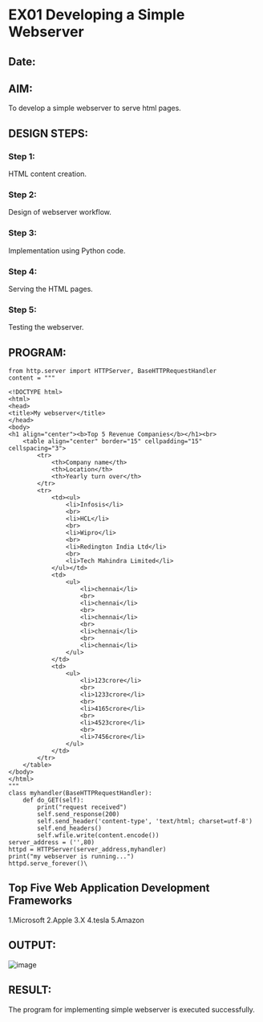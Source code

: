 # EX01 Developing a Simple Webserver
## Date:

## AIM:
To develop a simple webserver to serve html pages.

## DESIGN STEPS:
### Step 1: 
HTML content creation.

### Step 2:
Design of webserver workflow.

### Step 3:
Implementation using Python code.

### Step 4:
Serving the HTML pages.

### Step 5:
Testing the webserver.

## PROGRAM:
```
from http.server import HTTPServer, BaseHTTPRequestHandler
content = """

<!DOCTYPE html>
<html>
<head>
<title>My webserver</title>
</head>
<body>
<h1 align="center"><b>Top 5 Revenue Companies</b></h1><br>
    <table align="center" border="15" cellpadding="15" cellspacing="3">
        <tr>
            <th>Company name</th>
            <th>Location</th>
            <th>Yearly turn over</th>
        </tr>
        <tr>
            <td><ul>
                <li>Infosis</li>
                <br>
                <li>HCL</li>
                <br>
                <li>Wipro</li>
                <br>
                <li>Redington India Ltd</li>
                <br>
                <li>Tech Mahindra Limited</li>
            </ul></td>
            <td>
                <ul>
                    <li>chennai</li>
                    <br>
                    <li>chennai</li>
                    <br>
                    <li>chennai</li>
                    <br>
                    <li>chennai</li>
                    <br>
                    <li>chennai</li>
                </ul>
            </td>
            <td>
                <ul>
                    <li>123crore</li>
                    <br>
                    <li>1233crore</li>
                    <br>
                    <li>4165crore</li>
                    <br>
                    <li>4523crore</li>
                    <br>
                    <li>7456crore</li>
                </ul>
            </td>
        </tr>
    </table>
</body>
</html>
"""
class myhandler(BaseHTTPRequestHandler):
    def do_GET(self):
        print("request received")
        self.send_response(200)
        self.send_header('content-type', 'text/html; charset=utf-8')
        self.end_headers()
        self.wfile.write(content.encode())
server_address = ('',80)
httpd = HTTPServer(server_address,myhandler)
print("my webserver is running...")
httpd.serve_forever()\
```
## Top Five Web Application Development Frameworks
1.Microsoft
2.Apple
3.X
4.tesla
5.Amazon

## OUTPUT:
![image](https://github.com/25tharunkumar/simplewebserver/assets/123470785/c6cdc4ef-e04d-45df-b199-f2f180132c09)


## RESULT:
The program for implementing simple webserver is executed successfully.
